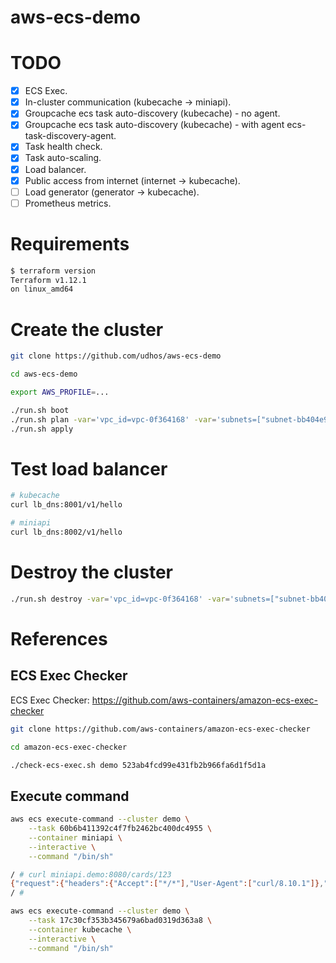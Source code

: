 # aws-ecs-demo

# TODO

- [X] ECS Exec.
- [X] In-cluster communication (kubecache -> miniapi).
- [X] Groupcache ecs task auto-discovery (kubecache) - no agent.
- [X] Groupcache ecs task auto-discovery (kubecache) - with agent ecs-task-discovery-agent.
- [X] Task health check.
- [X] Task auto-scaling.
- [X] Load balancer.
- [X] Public access from internet (internet -> kubecache).
- [ ] Load generator (generator -> kubecache).
- [ ] Prometheus metrics.

# Requirements

```bash
$ terraform version
Terraform v1.12.1
on linux_amd64
```

# Create the cluster

```bash
git clone https://github.com/udhos/aws-ecs-demo

cd aws-ecs-demo

export AWS_PROFILE=...

./run.sh boot
./run.sh plan -var='vpc_id=vpc-0f364168' -var='subnets=["subnet-bb404e91","subnet-f19283cc"]' -var='cidr_blocks=["172.31.0.0/16"]'
./run.sh apply
```

# Test load balancer

```bash
# kubecache
curl lb_dns:8001/v1/hello

# miniapi
curl lb_dns:8002/v1/hello
```

# Destroy the cluster

```bash
./run.sh destroy -var='vpc_id=vpc-0f364168' -var='subnets=["subnet-bb404e91","subnet-f19283cc"]' -var='cidr_blocks=["172.31.0.0/16"]'
```

# References

## ECS Exec Checker

ECS Exec Checker: https://github.com/aws-containers/amazon-ecs-exec-checker

```bash
git clone https://github.com/aws-containers/amazon-ecs-exec-checker

cd amazon-ecs-exec-checker

./check-ecs-exec.sh demo 523ab4fcd99e431fb2b966fa6d1f5d1a
```

## Execute command

```bash
aws ecs execute-command --cluster demo \
    --task 60b6b411392c4f7fb2462bc400dc4955 \
    --container miniapi \
    --interactive \
    --command "/bin/sh"

/ # curl miniapi.demo:8080/cards/123
{"request":{"headers":{"Accept":["*/*"],"User-Agent":["curl/8.10.1"]},"method":"GET","uri":"/cards/123","host":"miniapi.demo:8080","body":"","form_query":{},"form_post":{},"parameters":{"param1":"","param2":""}},"message":"not found","status":404,"server_hostname":"ip-172-31-54-136.ec2.internal","server_version":"1.3.2"}
/ #

aws ecs execute-command --cluster demo \
    --task 17c30cf353b345679a6bad0319d363a8 \
    --container kubecache \
    --interactive \
    --command "/bin/sh"

```

